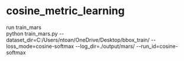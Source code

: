 # cosine_metric_learning
run train_mars   
python train_mars.py  --dataset_dir=C:/Users/ntoan/OneDrive/Desktop/bbox_train/  --loss_mode=cosine-softmax  --log_dir=./output/mars/  --run_id=cosine-softmax
